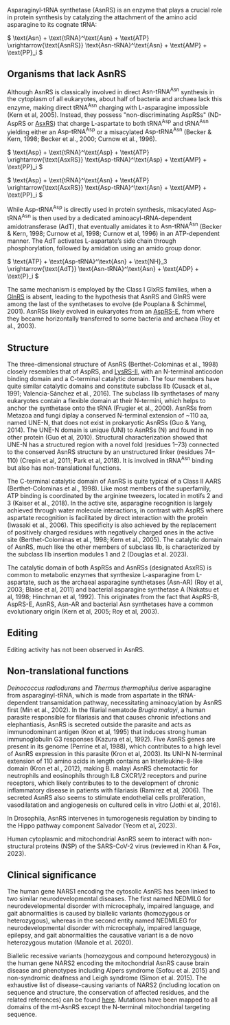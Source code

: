 

Asparaginyl-tRNA synthetase (AsnRS) is an enzyme that plays a crucial role in protein synthesis by catalyzing the attachment of the amino acid asparagine to its cognate tRNA:



$ \text{Asn} + \text{tRNA}^\text{Asn} + \text{ATP} \xrightarrow{\text{AsnRS}} \text{Asn-tRNA}^\text{Asn} + \text{AMP} + \text{PP}_i $



## Organisms that lack AsnRS
Although AsnRS is classically involved in direct $\text{Asn-tRNA}^\text{Asn}$ synthesis in the cytoplasm of all eukaryotes, about half of bacteria and archaea lack this enzyme, making direct $\text{tRNA}^\text{Asn}$  charging with L-asparagine impossible (Kern et al, 2005). Instead, they possess "non-discriminating AspRSs" (ND-AspRS or [AsxRS](/class2/asp2/)) that charge L-aspartate to both $\text{tRNA}^\text{Asp}$ and $\text{tRNA}^\text{Asn}$ yielding either an $\text{Asp-tRNA}^\text{Asp}$ or a misacylated $\text{Asp-tRNA}^\text{Asn}$ (Becker & Kern, 1998; Becker et al., 2000; Curnow et al., 1996).

$ \text{Asp} + \text{tRNA}^\text{Asp} + \text{ATP} \xrightarrow{\text{AsxRS}} \text{Asp-tRNA}^\text{Asp} + \text{AMP} + \text{PP}_i $



$ \text{Asp} + \text{tRNA}^\text{Asn} + \text{ATP} \xrightarrow{\text{AsxRS}} \text{Asp-tRNA}^\text{Asn} + \text{AMP} + \text{PP}_i $

While $\text{Asp-tRNA}^\text{Asp}$ is directly used in protein synthesis, misacylated $\text{Asp-tRNA}^\text{Asn}$ is then used by a dedicated aminoacyl-tRNA-dependent amidotransferase (AdT), that eventually amidates it to $\text{Asn-tRNA}^\text{Asn}$ (Becker & Kern, 1998; Curnow et al, 1998; Curnow et al, 1996) in an ATP-dependent manner. The AdT activates L-aspartate’s side chain through phosphorylation, followed by amidation using an amido group donor.

$ \text{ATP} + \text{Asp-tRNA}^\text{Asn} + \text{NH}_3 \xrightarrow{\text{AdT}} \text{Asn-tRNA}^\text{Asn} + \text{ADP} + \text{P}_i $

The same mechanism is employed by the Class I GlxRS families, when a [GlnRS](/class1/gln) is absent, leading to the hypothesis that AsnRS and GlnRS were among the last of the synthetases to evolve (de Pouplana & Schimmel, 2001). AsnRSs likely evolved in eukaryotes from an [AspRS-E](/class2/asp2/), from where they became horizontally transferred to some bacteria and archaea (Roy et al., 2003).


## Structure

The three-dimensional structure of AsnRS (Berthet-Colominas et al., 1998) closely resembles that of AspRS, and [LysRS-II](/class2/lys), with an N-terminal anticodon binding domain and a C-terminal catalytic domain. The four members have quite similar catalytic domains and constitute subclass IIb (Cusack et al., 1991; Valencia-Sánchez et al., 2016). The subclass IIb synthetases of many eukaryotes contain a flexible domain at their N-termini, which helps to anchor the synthetase onto the tRNA (Frugier et al., 2000). AsnRSs from Metazoa and fungi diplay a conserved N-terminal extension of ~110 aa, named UNE-N, that does not exist in prokaryotic AsnRSs (Guo & Yang, 2014). The UNE-N domain is unique (UNI) to AsnRSs (N) and found in no other protein (Guo et al, 2010). Structural characterization showed that UNE-N has a structured region with a novel fold (residues 1–73) connected to the conserved AsnRS structure by an unstructured linker (residues 74–110) (Crepin et al, 2011; Park et al, 2018). It is involved in $\text{tRNA}^\text{Asn}$ binding but also has non-translational functions.


The C-terminal catalytic domain of AsnRS is quite typical of a Class II AARS (Berthet-Colominas et al., 1998). Like most members of the superfamily, ATP binding is coordinated by the arginine tweezers, located in motifs 2 and 3 (Kaiser et al., 2018). In the active site, asparagine recognition is largely achieved through water molecule interactions, in contrast with AspRS where aspartate recognition is facilitated by direct interaction with the protein (Iwasaki et al., 2006). This specificity is also achieved by the replacement of positively charged residues with negatively charged ones in the active site (Berthet-Colominas et al., 1998; Kern et al., 2005). The catalytic domain of AsnRS, much like the other members of subclass IIb, is characterized by the subclass IIb insertion modules 1 and 2 (Douglas et al. 2023).


The catalytic domain of both AspRSs and AsnRSs (designated AsxRS) is common to metabolic enzymes that synthesize L-asparagine from L-aspartate, such as the archaeal asparagine synthetases (Asn-AR) (Roy et al, 2003; Blaise et al, 2011) and bacterial asparagine synthetase A (Nakatsu et al, 1998; Hinchman et al, 1992). This originates from the fact that AspRS-B, AspRS-E, AsnRS, Asn-AR and bacterial Asn synthetases have a common evolutionary origin (Kern et al, 2005; Roy et al, 2003).


## Editing

Editing activity has not been observed in AsnRS.


## Non-translational functions

*Deinococcus radiodurans* and *Thermus thermophilus* derive asparagine from asparaginyl-tRNA, which is made from aspartate in the tRNA-dependent transamidation pathway, necessitating aminoacylation by AsnRS first (Min et al., 2002). In the filarial nematode *Brugia malayi*, a human parasite responsible for filariasis and that causes chronic infections and elephantiasis, AsnRS is secreted outside the parasite and acts as immunodominant antigen (Kron et al, 1995) that induces strong human immunoglobulin G3 responses (Kazura et al, 1992). Five AsnRS genes are present in its genome (Perrine et al, 1988), which contributes to a high level of AsnRS expression in this parasite (Kron et al, 2003). Its UNI-N N-terminal extension of 110 amino acids in length contains an Interleukine-8-like domain (Kron et al., 2012), making B. malayi AsnRS chemotactic for neutrophils and eosinophils through IL8 CXCR1/2 receptors and purine receptors, which likely contributes to to the development of chronic inflammatory disease in patients with filariasis (Ramirez et al, 2006). The secreted AsnRS also seems to stimulate endothelial cells proliferation, vasodilatation and angiogenesis on cultured cells in vitro (Jothi et al, 2016).

In Drosophila, AsnRS intervenes in tumorogenesis regulation by binding to the Hippo pathway component Salvador (Yeom et al, 2023).

Human cytoplasmic and mitochondrial AsnRS seem to interact with non-structural proteins (NSP) of the SARS-CoV-2 virus (reviewed in Khan & Fox, 2023).


## Clinical significance

The human gene NARS1 encoding the cytosolic AsnRS has been linked to two similar neurodevelopmental diseases. The first named NEDMILG for neurodevelopmental disorder with microcephaly, impaired language, and gait abnormalities is caused by biallelic variants (homozygous or heterozygous), whereas in the second entity named NEDMILEG for neurodevelopmental disorder with microcephaly, impaired language, epilepsy, and gait abnormalities the causative variant is a de novo heterozygous mutation (Manole et al. 2020). 

Biallelic recessive variants (homozygous and compound heterozygous) in the human gene NARS2 encoding the mitochondrial AsnRS cause brain disease and phenotypes including Alpers syndrome (Sofou et al. 2015) and non-syndromic deafness and Leigh syndrome (Simon et al. 2015). The exhaustive list of disease-causing variants of NARS2 (including location on sequence and structure, the conservation of affected residues, and the related references) can be found [here](http://misynpat.org/misynpat/PageMaker.rvt?name=NARS2). Mutations have been mapped to all domains of the mt-AsnRS except the N-terminal mitochondrial targeting sequence.

